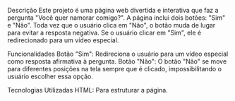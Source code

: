 Descrição
Este projeto é uma página web divertida e interativa que faz a pergunta "Você quer namorar comigo?". A página inclui dois botões: "Sim" e "Não". Toda vez que o usuário clica em "Não", o botão muda de lugar para evitar a resposta negativa. Se o usuário clicar em "Sim", ele é redirecionado para um vídeo especial.

Funcionalidades
Botão "Sim": Redireciona o usuário para um vídeo especial como resposta afirmativa à pergunta.
Botão "Não": O botão "Não" se move para diferentes posições na tela sempre que é clicado, impossibilitando o usuário escolher essa opção.

Tecnologias Utilizadas
HTML: Para estruturar a página.
